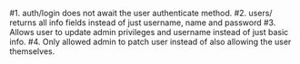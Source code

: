 #1. auth/login does not await the user authenticate method.
#2. users/ returns all info fields instead of just username, name and password
#3. Allows user to update admin privileges and username instead of just basic info.
#4. Only allowed admin to patch user instead of also allowing the user themselves.
